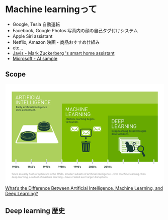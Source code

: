 # Machine learningって

* Google, Tesla 自動運転
* Facebook, Google Photos 写真内の顔の自己タグ付けシステム
* Apple Siri assistant
* Netflix, Amazon 映画・商品おすすめ仕組み
* etc...
* [Javis - Mark Zuckerberg 's smart home assistant](https://www.facebook.com/zuck/posts/10103351073024591)
* [Microsoft - AI sample](https://www.how-old.net/)

## Scope

![scope](images/machine_learning_scope.png)
[What’s the Difference Between Artificial Intelligence, Machine Learning, and Deep Learning?](https://blogs.nvidia.com/blog/2016/07/29/whats-difference-artificial-intelligence-machine-learning-deep-learning-ai/)

## Deep learning 歴史
[](images/deep_learning_timeline.jpg)
